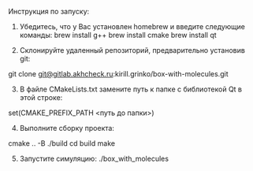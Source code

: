 Инструкция по запуску:

1) Убедитесь, что у Вас установлен homebrew и введите следующие команды:
brew install g++
brew install cmake
brew install qt

2) Склонируйте удаленный репозиторий, предварительно установив git:

git clone git@gitlab.akhcheck.ru:kirill.grinko/box-with-molecules.git

3) В файле CMakeLists.txt замените путь к папке с библиотекой Qt в этой строке:

set(CMAKE_PREFIX_PATH <путь до папки>)

4) Выполните сборку проекта:

cmake .. -B ./build
cd build
make

5) Запустите симуляцию:
./box_with_molecules